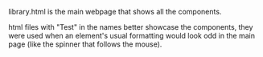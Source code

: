 library.html is the main webpage that shows all the components.

html files with "Test" in the names better showcase the components, they were used when an element's usual formatting would look odd
in the main page (like the spinner that follows the mouse).